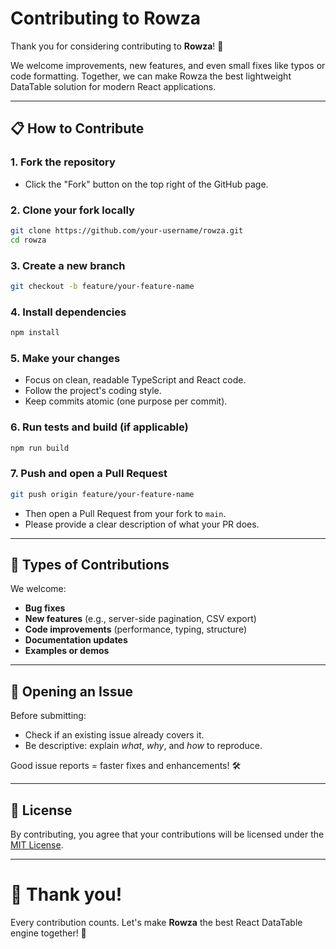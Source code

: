 # Contributing to Rowza

Thank you for considering contributing to **Rowza**! 🎉

We welcome improvements, new features, and even small fixes like typos or code formatting. 
Together, we can make Rowza the best lightweight DataTable solution for modern React applications.

---

## 📋 How to Contribute

### 1. Fork the repository
- Click the "Fork" button on the top right of the GitHub page.

### 2. Clone your fork locally
```bash
git clone https://github.com/your-username/rowza.git
cd rowza
```

### 3. Create a new branch
```bash
git checkout -b feature/your-feature-name
```

### 4. Install dependencies
```bash
npm install
```

### 5. Make your changes
- Focus on clean, readable TypeScript and React code.
- Follow the project's coding style.
- Keep commits atomic (one purpose per commit).

### 6. Run tests and build (if applicable)
```bash
npm run build
```

### 7. Push and open a Pull Request
```bash
git push origin feature/your-feature-name
```
- Then open a Pull Request from your fork to `main`.
- Please provide a clear description of what your PR does.

---

## 🚀 Types of Contributions

We welcome:
- **Bug fixes**
- **New features** (e.g., server-side pagination, CSV export)
- **Code improvements** (performance, typing, structure)
- **Documentation updates**
- **Examples or demos**

---

## 💬 Opening an Issue

Before submitting:
- Check if an existing issue already covers it.
- Be descriptive: explain *what*, *why*, and *how* to reproduce.

Good issue reports = faster fixes and enhancements! 🛠️

---

## 📄 License

By contributing, you agree that your contributions will be licensed under the [MIT License](LICENSE).

---

# 🙌 Thank you!

Every contribution counts.
Let's make **Rowza** the best React DataTable engine together! 🚀
